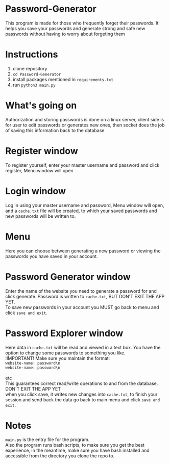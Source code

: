 # Password-Generator
This program is made for those who frequently forget their passwords.
It helps you save your passwords and generate strong and safe new passwords without having to worry about forgeting them

# Instructions
1. clone repository
2. `cd Password-Generator`
3. install packages mentioned in `requirements.txt`
4. run `python3 main.py`

# What's going on
Authorization and storing passwords is done on a linux server, client side is for user to edit passwords or generates new ones, then socket does the job of saving this information back to the database

# Register window
To register yourself, enter your master username and password and click register, Menu window will open

# Login window
Log in using your master username and password, Menu window will open, and a `cache.txt` file will be created, to which your saved passwords and new passwords will be written to.

# Menu
Here you can choose between generating a new password or viewing the passwords you have saved in your account.

# Password Generator window
Enter the name of the website you need to generate a password for and click generate. Password is written to `cache.txt`, BUT DON'T EXIT THE APP YET. \
To save new passwords in your account you MUST go back to menu and click `save and exit`.

# Password Explorer window
Here data in `cache.txt` will be read and viewed in a text box. You have the option to change some passwords to something you like. \
!IMPORTANT!
Make sure you maintain the format: \
`website-name: password\n` \
`website-name: password\n` \
. \
etc \
This guarantees correct read/write operations to and from the database. \
DON'T EXIT THE APP YET \
when you click save, it writes new changes into `cache.txt`, to finish your session and send back the data go back to main menu and click `save and exit`.

# Notes
`main.py` is the entry file for the program. \
Also the program runs bash scripts, to make sure you get the best experience, in the meantime, make sure you have bash installed and accessible from the directory you clone the repo to.

